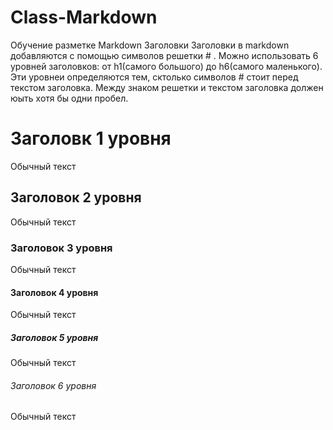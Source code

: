 # Class-Markdown
Обучение разметке Markdown
Заголовки
Заголовки в markdown добавляются с помощью символов решетки # . Можно использовать 6 уровней заголовков: от h1(самого большого) до h6(самого маленького). Эти уровнеи определяются тем, сктолько символов # стоит перед текстом заголовка. Между знаком решетки и текстом заголовка должен юыть хотя бы одни пробел.

# Заголовк 1 уровня
Обычный текст
## Заголовок 2 уровня
Обычный текст
### Заголовок 3 уровня
Обычный текст
#### Заголовок 4 уровня
Обычный текст
##### Заголовок 5 уровня
Обычный текст
###### Заголовок 6 уровня
Обычный текст
